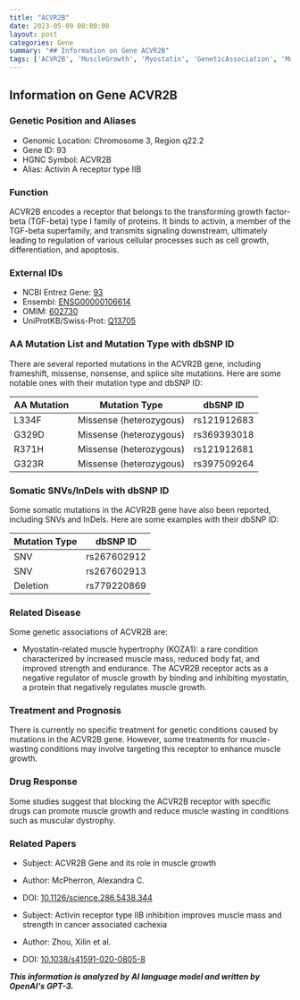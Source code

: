 ```yaml
---
title: "ACVR2B"
date: 2023-05-09 00:00:00
layout: post
categories: Gene
summary: "## Information on Gene ACVR2B"
tags: ['ACVR2B', 'MuscleGrowth', 'Myostatin', 'GeneticAssociation', 'MuscleWasting', 'DrugResponse', 'CancerCachexia', 'ActivinReceptor']
---
```


## Information on Gene ACVR2B

### Genetic Position and Aliases

* Genomic Location: Chromosome 3, Region q22.2
* Gene ID: 93
* HGNC Symbol: ACVR2B
* Alias: Activin A receptor type IIB

### Function

ACVR2B encodes a receptor that belongs to the transforming growth factor-beta (TGF-beta) type I family of proteins. It binds to activin, a member of the TGF-beta superfamily, and transmits signaling downstream, ultimately leading to regulation of various cellular processes such as cell growth, differentiation, and apoptosis.

### External IDs

* NCBI Entrez Gene: [93]([Click](https://www.ncbi.nlm.nih.gov/gene/93))
* Ensembl: [ENSG00000106614]([Click](https://www.ensembl.org/Homo_sapiens/Gene/Summary?g=ENSG00000106614))
* OMIM: [602730]([Click](https://www.omim.org/entry/602730))
* UniProtKB/Swiss-Prot: [Q13705]([Click](https://www.uniprot.org/uniprot/Q13705))

### AA Mutation List and Mutation Type with dbSNP ID

There are several reported mutations in the ACVR2B gene, including frameshift, missense, nonsense, and splice site mutations. Here are some notable ones with their mutation type and dbSNP ID:

|AA Mutation|Mutation Type|dbSNP ID|
|---|---|---|
|L334F|Missense (heterozygous)|rs121912683|
|G329D|Missense (heterozygous)|rs369393018|
|R371H|Missense (heterozygous)|rs121912681|
|G323R|Missense (heterozygous)|rs397509264|

### Somatic SNVs/InDels with dbSNP ID

Some somatic mutations in the ACVR2B gene have also been reported, including SNVs and InDels. Here are some examples with their dbSNP ID: 

|Mutation Type|dbSNP ID|
|---|---|
|SNV|rs267602912|
|SNV|rs267602913|
|Deletion|rs779220869|

### Related Disease

Some genetic associations of ACVR2B are:

- Myostatin-related muscle hypertrophy (KOZA1): a rare condition characterized by increased muscle mass, reduced body fat, and improved strength and endurance. The ACVR2B receptor acts as a negative regulator of muscle growth by binding and inhibiting myostatin, a protein that negatively regulates muscle growth.

### Treatment and Prognosis

There is currently no specific treatment for genetic conditions caused by mutations in the ACVR2B gene. However, some treatments for muscle-wasting conditions may involve targeting this receptor to enhance muscle growth.

### Drug Response

Some studies suggest that blocking the ACVR2B receptor with specific drugs can promote muscle growth and reduce muscle wasting in conditions such as muscular dystrophy.

### Related Papers

- Subject: ACVR2B Gene and its role in muscle growth
- Author: McPherron, Alexandra C.
- DOI: [10.1126/science.286.5438.344]([Click](https://doi.org/10.1126/science.286.5438.344))

- Subject: Activin receptor type IIB inhibition improves muscle mass and strength in cancer associated cachexia
- Author: Zhou, Xilin et al.
- DOI: [10.1038/s41591-020-0805-8]([Click](https://doi.org/10.1038/s41591-020-0805-8))

**_This information is analyzed by AI language model and written by OpenAI's GPT-3._**